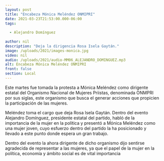 ```yaml
---
layout: post
title: "Encabeza Mónica Meléndez ONMIPRI"
date: 2021-03-23T21:53:00.000-06:00
tags:
  
  - Alejandro Domínguez
  
author: nil
description: "Deja la dirigencia Rosa Isela Gaytán."
image: /uploads/2021/images-monica.jpg
video: nil
audio: /uploads/2021/audio-MM06_ALEJANDRO_DOMINGUEZ.mp3
alt: Encabeza Mónica Meléndez ONMIPRI
front: false
section: Local
---
```


Este martes fue tomada la protesta a Mónica Meléndez como dirigente estatal del Organismo Nacional de Mujeres Priistas, denominada ONMPRI por sus siglas, este organismo que busca el generar acciones que propicien la participación de las mujeres.

Meléndez toma el cargo que deja Rosa Isela Gaytán. Dentro del evento Alejandro Domínguez, presidente estatal del partido, habló de la importancia de la mujer en la política y presentó a Mónica Meléndez como una mujer joven, cuyo esfuerzo dentro del partido la ha posicionado y llevado a este punto donde espera un gran trabajo.

Dentro del evento la ahora dirigente de dicho organismo dijo sentirse agradecida de representar a las mujeres, ya que el papel de la mujer en la política, economía y ámbito social es de vital importancia
